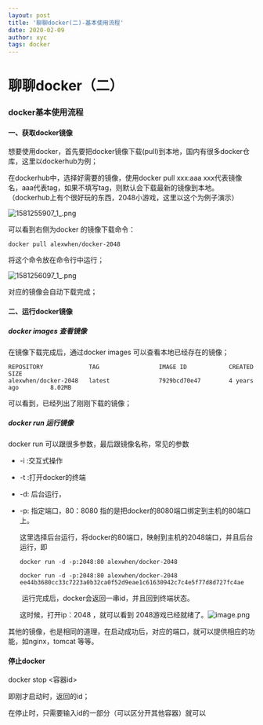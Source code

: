 ```yaml
---
layout: post
title: '聊聊docker(二)-基本使用流程'
date: 2020-02-09
author: xyc
tags: docker
---
```


# 聊聊docker（二）

### docker基本使用流程

#### 一、获取docker镜像

想要使用docker，首先要把docker镜像下载(pull)到本地，国内有很多docker仓库，这里以dockerhub为例；

在dockerhub中，选择好需要的镜像，使用docker pull xxx:aaa xxx代表镜像名，aaa代表tag，如果不填写tag，则默认会下载最新的镜像到本地。 （dockerhub上有个很好玩的东西，2048小游戏，这里以这个为例子演示）

![1581255907_1_.png](https://i.loli.net/2020/02/09/fhYLclKNb1UjmDs.png)

可以看到右侧为docker 的镜像下载命令：

```
docker pull alexwhen/docker-2048
```

将这个命令放在命令行中运行；

![1581256097_1_.png](https://i.loli.net/2020/02/09/Yosqh5Mk9U1wXOa.png)

对应的镜像会自动下载完成；

####  二、运行docker镜像

##### docker images 查看镜像

在镜像下载完成后，通过docker images 可以查看本地已经存在的镜像；

```
REPOSITORY             TAG                 IMAGE ID            CREATED             SIZE
alexwhen/docker-2048   latest              7929bcd70e47        4 years ago         8.02MB
```

可以看到，已经列出了刚刚下载的镜像；

##### docker run 运行镜像

docker run 可以跟很多参数，最后跟镜像名称，常见的参数

- -i :交互式操作

- -t :打开docker的终端

- -d: 后台运行，

- -p: 指定端口，80：8080 指的是把docker的8080端口绑定到主机的80端口上。

  

  这里选择后台运行，将docker的80端口，映射到主机的2048端口，并且后台运行，即

  ```
  docker run -d -p:2048:80 alexwhen/docker-2048
  ```

  ```
  docker run -d -p:2048:80 alexwhen/docker-2048
  ee44b3680cc33c7223a0b32ca0f52d9eae1c61630942c7c4e5f77d8d727fc4ae
  ```

  ​	运行完成后，docker会返回一串id，并且回到终端状态。

  这时候，打开ip：2048 ，就可以看到 2048游戏已经就绪了。![image.png](https://i.loli.net/2020/02/09/FkUp8ePAQjLhNu3.png)

其他的镜像，也是相同的道理，在启动成功后，对应的端口，就可以提供相应的功能，如nginx，tomcat 等等。

#### 停止docker

docker stop <容器id>

即刚才启动时，返回的id；

在停止时，只需要输入id的一部分（可以区分开其他容器）就可以